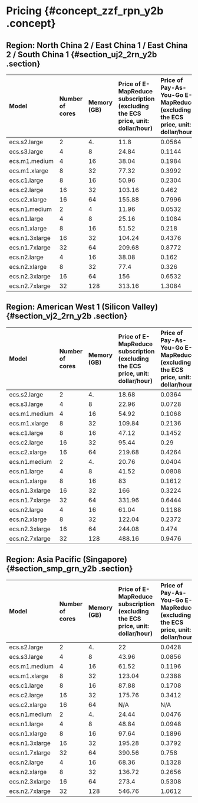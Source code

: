 # Pricing {#concept_zzf_rpn_y2b .concept}

## Region: North China 2 / East China 1 / East China 2 / South China 1 {#section_uj2_2rn_y2b .section}

|Model|Number of cores|Memory \(GB\)|Price of E-MapReduce subscription \(excluding the ECS price, unit: dollar/hour\)|Price of Pay-As-You-Go E-MapReduce \(excluding the ECS price, unit: dollar/hour\)|
|:----|:--------------|:------------|:-------------------------------------------------------------------------------|:--------------------------------------------------------------------------------|
|ecs.s2.large|2|4.|11.8|0.0564|
|ecs.s3.large|4|8|24.84|0.1144|
|ecs.m1.medium|4|16|38.04|0.1984|
|ecs.m1.xlarge|8|32|77.32|0.3992|
|ecs.c1.large|8|16|50.96|0.2304|
|ecs.c2.large|16|32|103.16|0.462|
|ecs.c2.xlarge|16|64|155.88|0.7996|
|ecs.n1.medium|2|4|11.96|0.0532|
|ecs.n1.large|4|8|25.16|0.1084|
|ecs.n1.xlarge|8|16|51.52|0.218|
|ecs.n1.3xlarge|16|32|104.24|0.4376|
|ecs.n1.7xlarge|32|64|209.68|0.8772|
|ecs.n2.large|4|16|38.08|0.162|
|ecs.n2.xlarge|8|32|77.4|0.326|
|ecs.n2.3xlarge|16|64|156|0.6532|
|ecs.n2.7xlarge|32|128|313.16|1.3084|

## Region: American West 1 \(Silicon Valley\) {#section_vj2_2rn_y2b .section}

|Model|Number of cores|Memory \(GB\)|Price of E-MapReduce subscription \(excluding the ECS price, unit: dollar/hour\)|Price of Pay-As-You-Go E-MapReduce \(excluding the ECS price, unit: dollar/hour\)|
|:----|:--------------|:------------|:-------------------------------------------------------------------------------|:--------------------------------------------------------------------------------|
|ecs.s2.large|2|4.|18.68|0.0364|
|ecs.s3.large|4|8|22.96|0.0728|
|ecs.m1.medium|4|16|54.92|0.1068|
|ecs.m1.xlarge|8|32|109.84|0.2136|
|ecs.c1.large|8|16|47.12|0.1452|
|ecs.c2.large|16|32|95.44|0.29|
|ecs.c2.xlarge|16|64|219.68|0.4264|
|ecs.n1.medium|2|4.|20.76|0.0404|
|ecs.n1.large|4|8|41.52|0.0808|
|ecs.n1.xlarge|8|16|83|0.1612|
|ecs.n1.3xlarge|16|32|166|0.3224|
|ecs.n1.7xlarge|32|64|331.96|0.6444|
|ecs.n2.large|4|16|61.04|0.1188|
|ecs.n2.xlarge|8|32|122.04|0.2372|
|ecs.n2.3xlarge|16|64|244.08|0.474|
|ecs.n2.7xlarge|32|128|488.16|0.9476|

## Region: Asia Pacific \(Singapore\) {#section_smp_grn_y2b .section}

|Model|Number of cores|Memory \(GB\)|Price of E-MapReduce subscription \(excluding the ECS price, unit: dollar/hour\)|Price of Pay-As-You-Go E-MapReduce \(excluding the ECS price, unit: dollar/hour\)|
|:----|:--------------|:------------|:-------------------------------------------------------------------------------|:--------------------------------------------------------------------------------|
|ecs.s2.large|2|4.|22|0.0428|
|ecs.s3.large|4|8|43.96|0.0856|
|ecs.m1.medium|4|16|61.52|0.1196|
|ecs.m1.xlarge|8|32|123.04|0.2388|
|ecs.c1.large|8|16|87.88|0.1708|
|ecs.c2.large|16|32|175.76|0.3412|
|ecs.c2.xlarge|16|64|N/A|N/A|
|ecs.n1.medium|2|4.|24.44|0.0476|
|ecs.n1.large|4|8|48.84|0.0948|
|ecs.n1.xlarge|8|16|97.64|0.1896|
|ecs.n1.3xlarge|16|32|195.28|0.3792|
|ecs.n1.7xlarge|32|64|390.56|0.758|
|ecs.n2.large|4|16|68.36|0.1328|
|ecs.n2.xlarge|8|32|136.72|0.2656|
|ecs.n2.3xlarge|16|64|273.4|0.5308|
|ecs.n2.7xlarge|32|128|546.76|1.0612|

